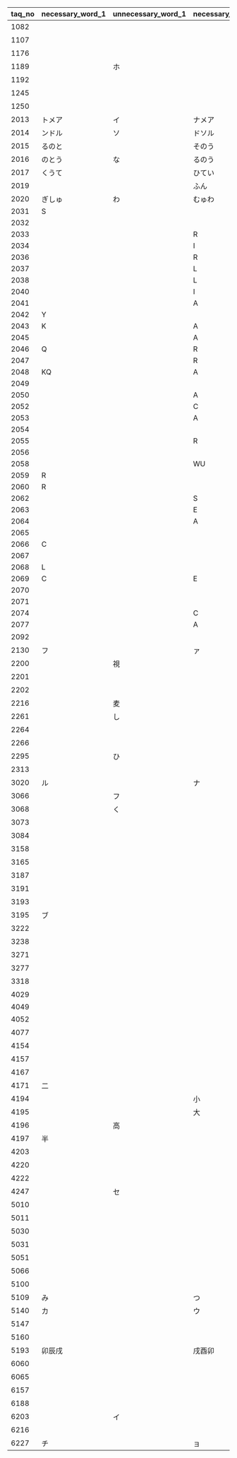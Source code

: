 |taq_no|necessary_word_1|unnecessary_word_1|necessary_word_2|unnecessary_word_2|necessary_word_3|unnecessary_word_3|necessary_word_4|unnecessary_word_4|necessary_word_5|unnecessary_word_5|
| --- | --- | --- | --- | --- | --- | --- | --- | --- | --- | --- |
|1082||||イ|||||||
|1107||||オ|||||||
|1176||||||||||ツ|
|1189||ホ||ー||ル|||||
|1192||||ゥー|||||||
|1245||||イ|||||||
|1250||||||ちそ||ゃさ|||
|2013|トメア|イ|ナメア|ト|ナイア|メ|ナイト|ア|イトメ|ナ|
|2014|ンドル|ソ|ドソル|ラ|ランル||ランド|ル|ラドソ|ン|
|2015|るのと||そのう|と|そるう||そるの|う|そのと|る|
|2016|のとう|な|るのう|と|るなと|う|るなう|の|なのと|る|
|2017|くうて||ひてい|う|ひくて|い|ひくう||ひうて|く|
|2019|||ふん|ゃ|ふゃ|し|ふゃ|ん|しん|ふ|
|2020|ぎしゅ|わ|むゅわ|し|ぎゅわ|む|むしわ|ぎ|むぎし|ゅ|
|2031|S||||E||||||
|2032|||||||AE||||
|2033|||R||A||||||
|2034|||I||E||||||
|2036|||R||UA||||||
|2037|||L||E||Y||E||
|2038|||L||E||I||V||
|2040|||I||L||||||
|2041|||A||||||||
|2042|Y||||||||||
|2043|K||A||||||||
|2045|||A||||||||
|2046|Q||R||||||||
|2047|||R||A||||||
|2048|KQ||A||||||||
|2049|||||B||||||
|2050|||A||U||T||||
|2052|||C||EI||P||||
|2053|||A||I||T||||
|2054|||||||S||||
|2055|||R||||||||
|2056|||||V||||||
|2058|||WU||||||||
|2059|R||||||||||
|2060|R||||||||||
|2062|||S||||||||
|2063|||E||A||S||S||
|2064|||A||||A||||
|2065|||||A||S||||
|2066|C||||||||||
|2067|||||B||||||
|2068|L||||I||||||
|2069|C||E||||||||
|2070|||||E||||D||
|2071|||||A||I||N||
|2074|||C||||A||||
|2077|||A||||A||||
|2092||||||||し||ち|
|2130|フ||ァ||ン||ト||ム||
|2200||視||聴言||わ||聞聴||か|
|2201||||||||ビブ||ー|
|2202||||||||ル|||
|2216||麦||飯||鯉|||||
|2261||し||ゅ||う|||||
|2264||||||||||ぅ|
|2266||||ー|||||||
|2295||ひ||ふ||く||き||ん|
|2313||||||||だ|||
|3020|ル||ナ||||||||
|3066||フ||ェ|||||||
|3068||く|||||||||
|3073||||||が|||||
|3084||||||||生|||
|3158||||||||ア|||
|3165||||||ひ|||||
|3187||||||||か|||
|3191||||||デ||シス||オ|
|3193||||||||さ||ま|
|3195|ブ||||||||||
|3222||||||ス|||||
|3238||||||||ず|||
|3271||||||||帰|||
|3277||||ク|||||||
|3318||||||ア|||||
|4029||||||||し||ち|
|4049||||||||||X|
|4052||||||||た|||
|4077||||||||さ|||
|4154||||||||||帯|
|4157|||||そ||||||
|4167|||||い||||||
|4171|二||||||||||
|4194|||小||||倍||||
|4195|||大||||約||||
|4196||高||||底|||||
|4197|半||||||||||
|4203||||||||く|||
|4220||||||ウ|||||
|4222||||ィ|||||||
|4247||セ|||||||||
|5010||||||ー|||||
|5011||||||ワ|||||
|5030|||||||ラモ||テカ||
|5031|||||||オモ||レカ||
|5051||||||ー|||||
|5066||||お||か||ら|||
|5100||||||ぶ|||||
|5109|み||つ||||じ||つ||
|5140|カ||ウ||ン||タ||ー||
|5147||||||||||ロ|
|5160||||||と|||||
|5193|卯辰戌||戌酉卯|牛|戌卯辰|虎|戌酉子||卯戌子||
|6060||||||||||ト|
|6065||||||ほ|||||
|6157||||||||ィ|||
|6188|||||||||ト||
|6203||イ||ン||ド|||||
|6216||||||ク||ジ||ラ|
|6227|チ||ョ||ウ||||||